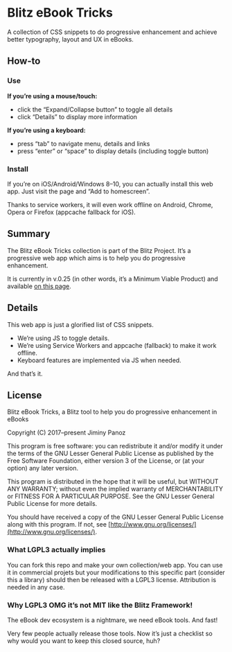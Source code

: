 # Blitz eBook Tricks
A collection of CSS snippets to do progressive enhancement and achieve better typography, layout and UX in eBooks.

## How-to

### Use

**If you’re using a mouse/touch:**

- click the “Expand/Collapse button” to toggle all details
- click “Details” to display more information

**If you’re using a keyboard:**

- press “tab” to navigate menu, details and links
- press “enter” or “space” to display details (including toggle button)

### Install

If you’re on iOS/Android/Windows 8–10, you can actually install this web app. Just visit the page and “Add to homescreen”.

Thanks to service workers, it will even work offline on Android, Chrome, Opera or Firefox (appcache fallback for iOS).

## Summary

The Blitz eBook Tricks collection is part of the Blitz Project. It’s a progressive web app which aims is to help you do progressive enhancement.

It is currently in v.0.25 (in other words, it’s a Minimum Viable Product) and available [on this page](https://friendsofepub.github.io/eBookTricks/).

## Details

This web app is just a glorified list of CSS snippets.

- We’re using JS to toggle details.
- We’re using Service Workers and appcache (fallback) to make it work offline.
- Keyboard features are implemented via JS when needed.

And that’s it. 

## License 

Blitz eBook Tricks, a Blitz tool to help you do progressive enhancement in eBooks

Copyright (C) 2017–present Jiminy Panoz

This program is free software: you can redistribute it and/or modify it under the terms of the GNU Lesser General Public License as published by the Free Software Foundation, either version 3 of the License, or (at your option) any later version.

This program is distributed in the hope that it will be useful, but WITHOUT ANY WARRANTY; without even the implied warranty of MERCHANTABILITY or FITNESS FOR A PARTICULAR PURPOSE. See the GNU Lesser General Public License for more details.

You should have received a copy of the GNU Lesser General Public License along with this program.  If not, see [http://www.gnu.org/licenses/](http://www.gnu.org/licenses/).

### What LGPL3 actually implies

You can fork this repo and make your own collection/web app. You can use it in commercial projets but your modifications to this specific part (consider this a library) should then be released with a LGPL3 license. Attribution is needed in any case.

### Why LGPL3 OMG it’s not MIT like the Blitz Framework!

The eBook dev ecosystem is a nightmare, we need eBook tools. And fast!

Very few people actually release those tools. Now it’s just a checklist so why would you want to keep this closed source, huh?
